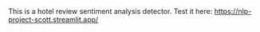 This is a hotel review sentiment analysis detector.
Test it here: https://nlp-project-scott.streamlit.app/
